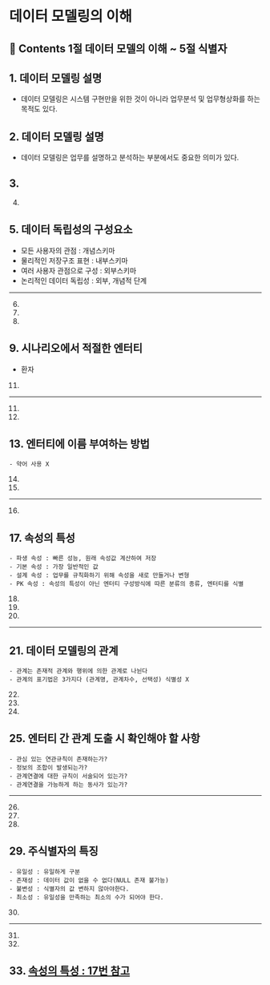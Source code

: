 # 데이터 모델링의 이해
**:book: Contents 1절 데이터 모델의 이해 ~ 5절 식별자**
---
## 1. 데이터 모델링 설명
   - 데이터 모델링은 시스템 구현만을 위한 것이 아니라 업무분석 및 업무형상화를 하는 목적도 있다.
## 2. 데이터 모델링 설명
   - 데이터 모델링은 업무를 설명하고 분석하는 부분에서도 중요한 의미가 있다.
## 3.
4.
## 5. 데이터 독립성의 구성요소
   - 모든 사용자의 관점 : 개념스키마
   - 물리적인 저장구조 표현 : 내부스키마
   - 여러 사용자 관점으로 구성 : 외부스키마
   - 논리적인 데이터 독립성 : 외부, 개념적 단계
---
6.
7.
8.
## 9. 시나리오에서 적절한 엔터티
   - 환자
11.
---
11.
12.
## 13. 엔터티에 이름 부여하는 방법
    - 약어 사용 X
14.
15.
---
16.
## 17. 속성의 특성
    - 파생 속성 : 빠른 성능, 원래 속성값 계산하여 저장
    - 기본 속성 : 가장 일반적인 값
    - 설계 속성 : 업무를 규칙화하기 위해 속성을 새로 만들거나 변형
    - PK 속성 : 속성의 특성이 아닌 엔터티 구성방식에 따른 분류의 종류, 엔터티를 식별
18.
19.
20.
---
## 21. 데이터 모델링의 관계
    - 관계는 존재적 관계와 행위에 의한 관계로 나뉜다
    - 관계의 표기법은 3가지다 (관계명, 관계차수, 선택성) 식별성 X
22.
23.
24.
## 25. 엔터티 간 관계 도출 시 확인해야 할 사항
    - 관심 있는 연관규칙이 존재하는가?
    - 정보의 조합이 발생되는가?
    - 관계연결에 대한 규칙이 서술되어 있는가?
    - 관계연결을 가능하게 하는 동사가 있는가?
---
26.
27.
28.
## 29. 주식별자의 특징
    - 유일성 : 유일하게 구분
    - 존재성 : 데이터 값이 없을 수 없다(NULL 존재 불가능)
    - 불변성 : 식별자의 값 변하지 않아야한다.
    - 최소성 : 유일성을 만족하는 최소의 수가 되어야 한다.
30.
---
31.
32.
## 33. [속성의 특성 : 17번 참고](#17-속성의-특성)
